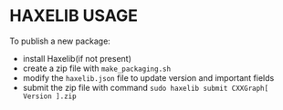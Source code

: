 # HAXELIB USAGE

To publish a new package:

- install Haxelib(if not present)
- create a zip file with `make_packaging.sh`
- modify the `haxelib.json` file to update version and important fields
- submit the zip file with command `sudo haxelib submit CXXGraph[ Version ].zip`

